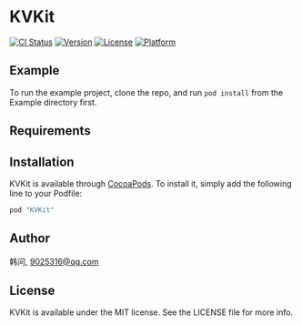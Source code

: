 # KVKit

[![CI Status](http://img.shields.io/travis/韩问/KVKit.svg?style=flat)](https://travis-ci.org/韩问/KVKit)
[![Version](https://img.shields.io/cocoapods/v/KVKit.svg?style=flat)](http://cocoapods.org/pods/KVKit)
[![License](https://img.shields.io/cocoapods/l/KVKit.svg?style=flat)](http://cocoapods.org/pods/KVKit)
[![Platform](https://img.shields.io/cocoapods/p/KVKit.svg?style=flat)](http://cocoapods.org/pods/KVKit)

## Example

To run the example project, clone the repo, and run `pod install` from the Example directory first.

## Requirements

## Installation

KVKit is available through [CocoaPods](http://cocoapods.org). To install
it, simply add the following line to your Podfile:

```ruby
pod "KVKit"
```

## Author

韩问, 9025316@qq.com

## License

KVKit is available under the MIT license. See the LICENSE file for more info.
